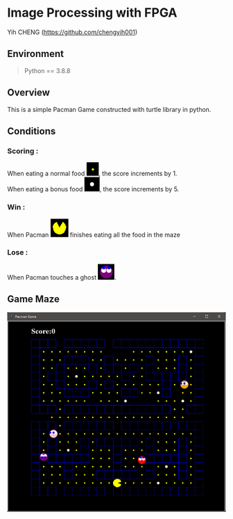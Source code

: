 # Image Processing with FPGA
Yih CHENG (https://github.com/chengyih001)<br>

## Environment
> Python == 3.8.8

## Overview
This is a simple Pacman Game constructed with turtle library in python.

## Conditions
### Scoring : <br>
When eating a normal food <img src="./images/normal_food.png">, the score increments by 1. <br>
When eating a bonus food <img src="./images/bonus_food.png">, the score increments by 5. <br>

### Win :
When Pacman <img src="./images/pacman.png"> finishes eating all the food in the maze
### Lose : 
When Pacman touches a ghost <img src="./images/ghost.png">.

## Game Maze
<p float="left">
  <img src="./images/game_ui.png"/>
</p>